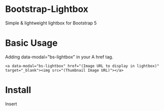 # Bootstrap-Lightbox
Simple &amp; lightweight lightbox for Bootstrap 5


# Basic Usage
Adding data-modal="bs-lightbox" in your A href tag. 

```
<a data-modal="bs-lightbox" href="(Image URL to display in lightbox)" target="_blank"><img src="(Thumbnail Image URL)"></a>
```

# Install

Insert <script> tag near by end of BODY tag.

```
<script async type="text/javascript" src="https://cdn.jsdelivr.net/gh/avalon-studio/Bootstrap-Lightbox/bs5lightbox.js" crossorigin="anonymous"></script>
```
